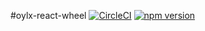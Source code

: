 #oylx-react-wheel
[![CircleCI](https://circleci.com/gh/oylx/react-wheel.svg?style=svg)](https://circleci.com/gh/oylx/react-wheel)
[![npm version](https://badge.fury.io/js/oylx-react-wheel.svg)](https://badge.fury.io/js/oylx-react-wheel)
